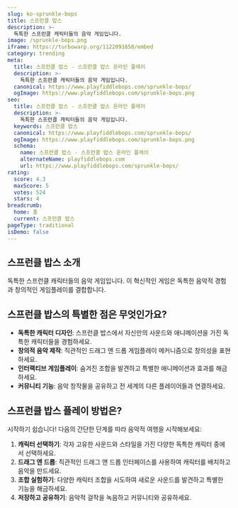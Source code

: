 ```yaml
---
slug: ko-sprunkle-bops
title: 스프런클 밥스
description: >-
  독특한 스프런클 캐릭터들의 음악 게임입니다.
image: /sprunkle-bops.png
iframe: https://turbowarp.org/1122091658/embed
category: trending
meta:
  title: 스프런클 밥스 - 스프런클 밥스 온라인 플레이
  description: >-
    독특한 스프런클 캐릭터들의 음악 게임입니다.
  canonical: https://www.playfiddlebops.com/sprunkle-bops/
  ogImage: https://www.playfiddlebops.com/sprunkle-bops.png
seo:
  title: 스프런클 밥스 - 스프런클 밥스 온라인 플레이
  description: >-
    독특한 스프런클 캐릭터들의 음악 게임입니다.
  keywords: 스프런클 밥스
  canonical: https://www.playfiddlebops.com/sprunkle-bops/
  ogImage: https://www.playfiddlebops.com/sprunkle-bops.png
  schema:
    name: 스프런클 밥스 - 스프런클 밥스 온라인 플레이
    alternateName: playfiddlebops.com
    url: https://www.playfiddlebops.com/sprunkle-bops/
rating:
  score: 4.3
  maxScore: 5
  votes: 524
  stars: 4
breadcrumb:
  home: 홈
  current: 스프런클 밥스
pageType: traditional
isDemo: false
---
```


## 스프런클 밥스 소개

독특한 스프런클 캐릭터들의 음악 게임입니다. 이 혁신적인 게임은 독특한 음악적 경험과 창의적인 게임플레이를 결합합니다.

## 스프런클 밥스의 특별한 점은 무엇인가요?

- **독특한 캐릭터 디자인**: 스프런클 밥스에서 자신만의 사운드와 애니메이션을 가진 독특한 캐릭터들을 경험하세요.
- **창의적 음악 제작**: 직관적인 드래그 앤 드롭 게임플레이 메커니즘으로 창의성을 표현하세요.
- **인터랙티브 게임플레이**: 숨겨진 조합을 발견하고 특별한 애니메이션과 효과를 해금하세요.
- **커뮤니티 기능**: 음악 창작물을 공유하고 전 세계의 다른 플레이어들과 연결하세요.

## 스프런클 밥스 플레이 방법은?

시작하기 쉽습니다\! 다음의 간단한 단계를 따라 음악적 여행을 시작해보세요:

1. **캐릭터 선택하기**: 각자 고유한 사운드와 스타일을 가진 다양한 독특한 캐릭터 중에서 선택하세요.
1. **드래그 앤 드롭**: 직관적인 드래그 앤 드롭 인터페이스를 사용하여 캐릭터를 배치하고 음악을 만드세요.
1. **조합 실험하기**: 다양한 캐릭터 조합을 시도하여 새로운 사운드를 발견하고 특별한 기능을 해금하세요.
1. **저장하고 공유하기**: 음악적 걸작을 녹음하고 커뮤니티와 공유하세요.
